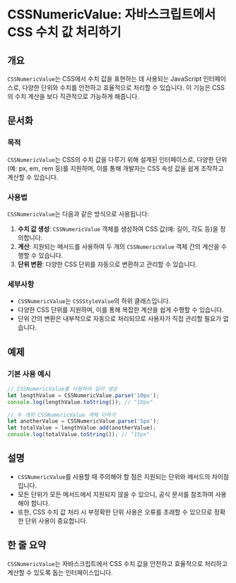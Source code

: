 <!--
Meta Description: # CSSNumericValue: 자바스크립트에서 CSS 수치 값 처리하기 ## 개요 `CSSNumericValue`는 CSS에서 수치 값을 표현하는 데 사용되는 JavaScript 인터페이스로, 다양한 단위와 수치를 안전하고 효율적으로 처리할 수 있습니다. 이 기능은...
Meta Keywords: cssnumericvalue, css, 있습니다, 다양한, 계산을
-->

# CSSNumericValue: 자바스크립트에서 CSS 수치 값 처리하기

## 개요
`CSSNumericValue`는 CSS에서 수치 값을 표현하는 데 사용되는 JavaScript 인터페이스로, 다양한 단위와 수치를 안전하고 효율적으로 처리할 수 있습니다. 이 기능은 CSS의 수치 계산을 보다 직관적으로 가능하게 해줍니다.

## 문서화
### 목적
`CSSNumericValue`는 CSS의 수치 값을 다루기 위해 설계된 인터페이스로, 다양한 단위(예: px, em, rem 등)를 지원하며, 이를 통해 개발자는 CSS 속성 값을 쉽게 조작하고 계산할 수 있습니다.

### 사용법
`CSSNumericValue`는 다음과 같은 방식으로 사용됩니다:

1. **수치 값 생성**: `CSSNumericValue` 객체를 생성하여 CSS 값(예: 길이, 각도 등)을 정의합니다.
2. **계산**: 지원되는 메서드를 사용하여 두 개의 `CSSNumericValue` 객체 간의 계산을 수행할 수 있습니다.
3. **단위 변환**: 다양한 CSS 단위를 자동으로 변환하고 관리할 수 있습니다.

### 세부사항
- `CSSNumericValue`는 `CSSStyleValue`의 하위 클래스입니다.
- 다양한 CSS 단위를 지원하며, 이를 통해 복잡한 계산을 쉽게 수행할 수 있습니다.
- 단위 간의 변환은 내부적으로 자동으로 처리되므로 사용자가 직접 관리할 필요가 없습니다.

## 예제
### 기본 사용 예시
```javascript
// CSSNumericValue를 사용하여 길이 생성
let lengthValue = CSSNumericValue.parse('10px');
console.log(lengthValue.toString()); // "10px"

// 두 개의 CSSNumericValue 객체 더하기
let anotherValue = CSSNumericValue.parse('5px');
let totalValue = lengthValue.add(anotherValue);
console.log(totalValue.toString()); // "15px"
```

## 설명
- `CSSNumericValue`를 사용할 때 주의해야 할 점은 지원되는 단위와 메서드의 차이점입니다.
- 모든 단위가 모든 메서드에서 지원되지 않을 수 있으니, 공식 문서를 참조하여 사용해야 합니다.
- 또한, CSS 수치 값 처리 시 부정확한 단위 사용은 오류를 초래할 수 있으므로 정확한 단위 사용이 중요합니다.

## 한 줄 요약
`CSSNumericValue`는 자바스크립트에서 CSS 수치 값을 안전하고 효율적으로 처리하고 계산할 수 있도록 돕는 인터페이스입니다.